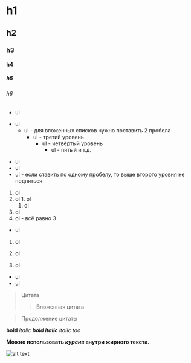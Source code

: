# h1
## h2
### h3
#### h4
##### h5
###### h6

- ul
+ ul
  + ul - для вложенных списков нужно поставить 2 пробела
    + ul - третий уровень
      + ul - четвёртый уровень
        + ul - пятый и т.д.
* ul
 * ul
  * ul - если ставить по одному пробелу, то выше второго уровня не подняться

  1. ol
  1. ol
    1. ol
      1. ol
2. ol
2. ol - всё равно 3

* ul
 1. ol
 1. ol

1. ol
 * ul
 * ul

 > Цитата
> > Вложенная цитата

> Продолжение цитаты

**bold**
*italic*
***bold italic***
_italic too_

**Можно использовать _курсив_ внутри жирного текста.**

![alt text](https://avatars2.githubusercontent.com/u/11632545?v=3&s=200)